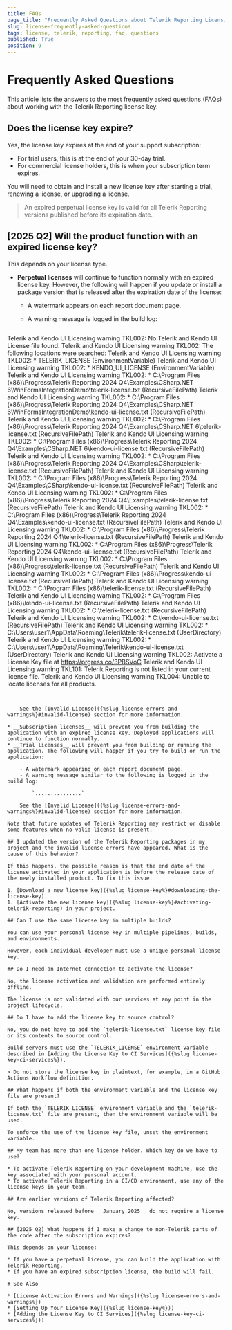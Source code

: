 ```yaml
---
title: FAQs
page_title: "Frequently Asked Questions about Telerik Reporting Licensing."
slug: license-frequently-asked-questions
tags: license, telerik, reporting, faq, questions
published: True
position: 9
---
```


# Frequently Asked Questions

This article lists the answers to the most frequently asked questions (FAQs) about working with the Telerik Reporting license key.

## Does the license key expire?

Yes, the license key expires at the end of your support subscription:

* For trial users, this is at the end of your 30-day trial.
* For commercial license holders, this is when your subscription term expires.

You will need to obtain and install a new license key after starting a trial, renewing a license, or upgrading a license.

> An expired perpetual license key is valid for all Telerik Reporting versions published before its expiration date.

## [2025 Q2] Will the product function with an expired license key?

This depends on your license type.

* __Perpetual licenses__ will continue to function normally with an expired license key. However, the following will happen if you update or install a package version that is released after the expiration date of the license:

	- A watermark appears on each report document page.
	- A warning message is logged in the build log:

		````
Telerik and Kendo UI Licensing warning TKL002: No Telerik and Kendo UI License file found.
		Telerik and Kendo UI Licensing warning TKL002: The following locations were searched:
		Telerik and Kendo UI Licensing warning TKL002:  * TELERIK_LICENSE (EnvironmentVariable)
		Telerik and Kendo UI Licensing warning TKL002:  * KENDO_UI_LICENSE (EnvironmentVariable)
		Telerik and Kendo UI Licensing warning TKL002:  * C:\Program Files (x86)\Progress\Telerik Reporting 2024 Q4\Examples\CSharp\.NET 6\WinFormsIntegrationDemo\telerik-license.txt (RecursiveFilePath)
		Telerik and Kendo UI Licensing warning TKL002:  * C:\Program Files (x86)\Progress\Telerik Reporting 2024 Q4\Examples\CSharp\.NET 6\WinFormsIntegrationDemo\kendo-ui-license.txt (RecursiveFilePath)
		Telerik and Kendo UI Licensing warning TKL002:  * C:\Program Files (x86)\Progress\Telerik Reporting 2024 Q4\Examples\CSharp\.NET 6\telerik-license.txt (RecursiveFilePath)
		Telerik and Kendo UI Licensing warning TKL002:  * C:\Program Files (x86)\Progress\Telerik Reporting 2024 Q4\Examples\CSharp\.NET 6\kendo-ui-license.txt (RecursiveFilePath)
		Telerik and Kendo UI Licensing warning TKL002:  * C:\Program Files (x86)\Progress\Telerik Reporting 2024 Q4\Examples\CSharp\telerik-license.txt (RecursiveFilePath)
		Telerik and Kendo UI Licensing warning TKL002:  * C:\Program Files (x86)\Progress\Telerik Reporting 2024 Q4\Examples\CSharp\kendo-ui-license.txt (RecursiveFilePath)
		Telerik and Kendo UI Licensing warning TKL002:  * C:\Program Files (x86)\Progress\Telerik Reporting 2024 Q4\Examples\telerik-license.txt (RecursiveFilePath)
		Telerik and Kendo UI Licensing warning TKL002:  * C:\Program Files (x86)\Progress\Telerik Reporting 2024 Q4\Examples\kendo-ui-license.txt (RecursiveFilePath)
		Telerik and Kendo UI Licensing warning TKL002:  * C:\Program Files (x86)\Progress\Telerik Reporting 2024 Q4\telerik-license.txt (RecursiveFilePath)
		Telerik and Kendo UI Licensing warning TKL002:  * C:\Program Files (x86)\Progress\Telerik Reporting 2024 Q4\kendo-ui-license.txt (RecursiveFilePath)
		Telerik and Kendo UI Licensing warning TKL002:  * C:\Program Files (x86)\Progress\telerik-license.txt (RecursiveFilePath)
		Telerik and Kendo UI Licensing warning TKL002:  * C:\Program Files (x86)\Progress\kendo-ui-license.txt (RecursiveFilePath)
		Telerik and Kendo UI Licensing warning TKL002:  * C:\Program Files (x86)\telerik-license.txt (RecursiveFilePath)
		Telerik and Kendo UI Licensing warning TKL002:  * C:\Program Files (x86)\kendo-ui-license.txt (RecursiveFilePath)
		Telerik and Kendo UI Licensing warning TKL002:  * C:\telerik-license.txt (RecursiveFilePath)
		Telerik and Kendo UI Licensing warning TKL002:  * C:\kendo-ui-license.txt (RecursiveFilePath)
		Telerik and Kendo UI Licensing warning TKL002:  * C:\Users\user1\AppData\Roaming\Telerik\telerik-license.txt (UserDirectory)
		Telerik and Kendo UI Licensing warning TKL002:  * C:\Users\user1\AppData\Roaming\Telerik\kendo-ui-license.txt (UserDirectory)
		Telerik and Kendo UI Licensing warning TKL002: Activate a License Key file at https://prgress.co/3PBSVoC
		Telerik and Kendo UI Licensing warning TKL101: Telerik Reporting is not listed in your current license file.
		Telerik and Kendo UI Licensing warning TKL004: Unable to locate licenses for all products.
````

  
	See the [Invalid License]({%slug license-errors-and-warnings%}#invalid-license) section for more information.
	
* __Subscription licenses__ will prevent you from building the application with an expired license key. Deployed applications will continue to function normally.
* __Trial licenses__ will prevent you from building or running the application. The following will happen if you try to build or run the application:

	- A watermark appearing on each report document page.
	- A warning message similar to the following is logged in the build log:

		`...............`

	See the [Invalid License]({%slug license-errors-and-warnings%}#invalid-license) section for more information.

Note that future updates of Telerik Reporting may restrict or disable some features when no valid license is present.

## I updated the version of the Telerik Reporting packages in my project and the invalid license errors have appeared. What is the cause of this behavior?

If this happens, the possible reason is that the end date of the license activated in your application is before the release date of the newly installed product. To fix this issue:

1. [Download a new license key]({%slug license-key%}#downloading-the-license-key).
1. [Activate the new license key]({%slug license-key%}#activating-telerik-reporting) in your project.

## Can I use the same license key in multiple builds?

You can use your personal license key in multiple pipelines, builds, and environments.

However, each individual developer must use a unique personal license key.

## Do I need an Internet connection to activate the license?

No, the license activation and validation are performed entirely offline.

The license is not validated with our services at any point in the project lifecycle.

## Do I have to add the license key to source control?

No, you do not have to add the `telerik-license.txt` license key file or its contents to source control.

Build servers must use the `TELERIK_LICENSE` environment variable described in [Adding the License Key to CI Services]({%slug license-key-ci-services%}).

> Do not store the license key in plaintext, for example, in a GitHub Actions Workflow definition.

## What happens if both the environment variable and the license key file are present?

If both the `TELERIK_LICENSE` environment variable and the `telerik-license.txt` file are present, then the environment variable will be used.

To enforce the use of the license key file, unset the environment variable.

## My team has more than one license holder. Which key do we have to use?

* To activate Telerik Reporting on your development machine, use the key associated with your personal account.
* To activate Telerik Reporting in a CI/CD environment, use any of the license keys in your team.

## Are earlier versions of Telerik Reporting affected?

No, versions released before __January 2025__ do not require a license key.

## [2025 Q2] What happens if I make a change to non-Telerik parts of the code after the subscription expires?

This depends on your license:

* If you have a perpetual license, you can build the application with Telerik Reporting.
* If you have an expired subscription license, the build will fail.

# See Also

* [License Activation Errors and Warnings]({%slug license-errors-and-warnings%})
* [Setting Up Your License Key]({%slug license-key%}))
* [Adding the License Key to CI Services]({%slug license-key-ci-services%}))

